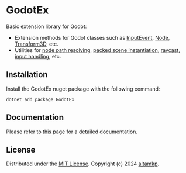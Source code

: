 # GodotEx

Basic extension library for Godot:

- Extension methods for Godot classes such as [InputEvent](https://docs.godotengine.org/en/stable/classes/class_inputevent.html), [Node](https://docs.godotengine.org/en/stable/classes/class_node.html), [Transform3D](https://docs.godotengine.org/en/stable/classes/class_transform3d.html), etc.
- Utilities for [node path resolving](https://altamkp.github.io/GodotEx/docs/GodotEx/ResolvingNodeDependencies.html), [packed scene instantiation](https://altamkp.github.io/GodotEx/docs/GodotEx/InstantiatingPackedScenes.html), [raycast](https://altamkp.github.io/GodotEx/docs/GodotEx/Raycast.html), [input handling](https://altamkp.github.io/GodotEx/docs/GodotEx/InputHandling.html), etc.

## Installation

Install the GodotEx nuget package with the following command:

```
dotnet add package GodotEx
```

## Documentation

Please refer to [this page](https://altamkp.github.io/GodotEx/docs/GodotEx/index.html) for a detailed documentation.

## License

Distributed under the [MIT License](https://github.com/altamkp/GodotEx/blob/master/LICENSE.md). Copyright (c) 2024 [altamkp](https://github.com/altamkp).
